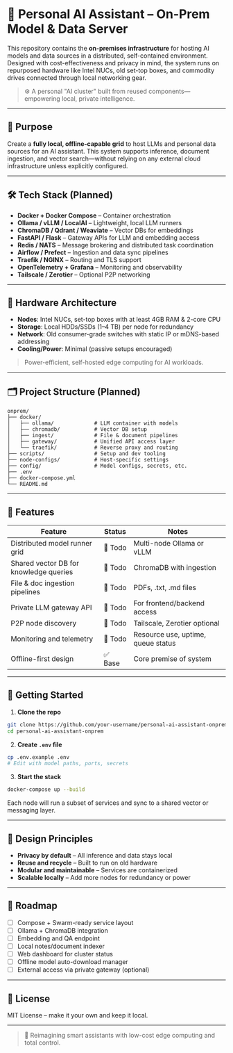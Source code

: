# 🧠 Personal AI Assistant – On-Prem Model & Data Server

This repository contains the **on-premises infrastructure** for hosting AI models and data sources in a distributed, self-contained environment. Designed with cost-effectiveness and privacy in mind, the system runs on repurposed hardware like Intel NUCs, old set-top boxes, and commodity drives connected through local networking gear.

> ⚙️ A personal "AI cluster" built from reused components—empowering local, private intelligence.

---

## 🎯 Purpose

Create a **fully local, offline-capable grid** to host LLMs and personal data sources for an AI assistant. This system supports inference, document ingestion, and vector search—without relying on any external cloud infrastructure unless explicitly configured.

---

## 🛠️ Tech Stack (Planned)

- **Docker + Docker Compose** – Container orchestration
- **Ollama / vLLM / LocalAI** – Lightweight, local LLM runners
- **ChromaDB / Qdrant / Weaviate** – Vector DBs for embeddings
- **FastAPI / Flask** – Gateway APIs for LLM and embedding access
- **Redis / NATS** – Message brokering and distributed task coordination
- **Airflow / Prefect** – Ingestion and data sync pipelines
- **Traefik / NGINX** – Routing and TLS support
- **OpenTelemetry + Grafana** – Monitoring and observability
- **Tailscale / Zerotier** – Optional P2P networking

---

## 🧱 Hardware Architecture

- **Nodes**: Intel NUCs, set-top boxes with at least 4GB RAM & 2-core CPU
- **Storage**: Local HDDs/SSDs (1–4 TB) per node for redundancy
- **Network**: Old consumer-grade switches with static IP or mDNS-based addressing
- **Cooling/Power**: Minimal (passive setups encouraged)

> Power-efficient, self-hosted edge computing for AI workloads.

---

## 🗂️ Project Structure (Planned)

```
onprem/
├── docker/
│   ├── ollama/             # LLM container with models
│   ├── chromadb/           # Vector DB setup
│   ├── ingest/             # File & document pipelines
│   ├── gateway/            # Unified API access layer
│   └── traefik/            # Reverse proxy and routing
├── scripts/                # Setup and dev tooling
├── node-configs/           # Host-specific settings
├── config/                 # Model configs, secrets, etc.
├── .env
├── docker-compose.yml
└── README.md
```

---

## 🔧 Features

| Feature                                | Status  | Notes |
|----------------------------------------|---------|-------|
| Distributed model runner grid          | 🔲 Todo | Multi-node Ollama or vLLM |
| Shared vector DB for knowledge queries | 🔲 Todo | ChromaDB with ingestion |
| File & doc ingestion pipelines         | 🔲 Todo | PDFs, .txt, .md files |
| Private LLM gateway API                | 🔲 Todo | For frontend/backend access |
| P2P node discovery                     | 🔲 Todo | Tailscale, Zerotier optional |
| Monitoring and telemetry               | 🔲 Todo | Resource use, uptime, queue status |
| Offline-first design                   | ✅ Base | Core premise of system |

---

## 🚀 Getting Started

1. **Clone the repo**

```bash
git clone https://github.com/your-username/personal-ai-assistant-onprem.git
cd personal-ai-assistant-onprem
```

2. **Create `.env` file**

```bash
cp .env.example .env
# Edit with model paths, ports, secrets
```

3. **Start the stack**

```bash
docker-compose up --build
```

Each node will run a subset of services and sync to a shared vector or messaging layer.

---

## 🔐 Design Principles

- **Privacy by default** – All inference and data stays local
- **Reuse and recycle** – Built to run on old hardware
- **Modular and maintainable** – Services are containerized
- **Scalable locally** – Add more nodes for redundancy or power

---

## 📅 Roadmap

- [ ] Compose + Swarm-ready service layout
- [ ] Ollama + ChromaDB integration
- [ ] Embedding and QA endpoint
- [ ] Local notes/document indexer
- [ ] Web dashboard for cluster status
- [ ] Offline model auto-download manager
- [ ] External access via private gateway (optional)

---

## 📜 License

MIT License – make it your own and keep it local.

---

> 🧩 Reimagining smart assistants with low-cost edge computing and total control.
